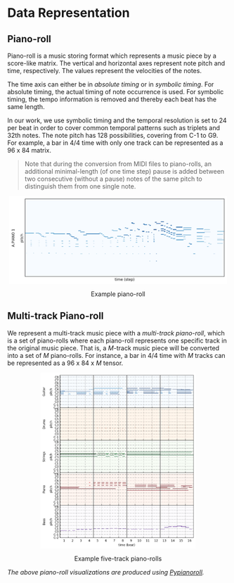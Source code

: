 # Data Representation

## Piano-roll

Piano-roll is a music storing format which represents a music piece by a
score-like matrix. The vertical and horizontal axes represent note pitch and
time, respectively. The values represent the velocities of the notes.

The time axis can either be in *absolute timing* or in *symbolic timing*. For
absolute timing, the actual timing of note occurrence is used. For symbolic
timing, the tempo information is removed and thereby each beat has the same
length.

In our work, we use symbolic timing and the temporal resolution is set to 24 per
beat in order to cover common temporal patterns such as triplets and 32th notes.
The note pitch has 128 possibilities, covering from C-1 to G9. For example, a
bar in 4/4 time with only one track can be represented as a 96 x 84 matrix.

> Note that during the conversion from MIDI files to piano-rolls, an additional
minimal-length (of one time step) pause is added between two consecutive
(without a pause) notes of the same pitch to distinguish them from one single
note.

<img src="figs/pianoroll-example.png" alt="pianoroll-example" style="max-height:200px; display:block; margin:auto">
<p class="caption" align="center">Example piano-roll</p>

## Multi-track Piano-roll

We represent a multi-track music piece with a *multi-track piano-roll*, which is
a set of piano-rolls where each piano-roll represents one specific track in the
original music piece. That is, a *M*-track music piece will be converted into a
set of *M* piano-rolls. For instance, a bar in 4/4 time with *M* tracks can be
represented as a 96 x 84 x *M* tensor.

<img src="figs/pianoroll-example-5tracks.png" alt="pianoroll-example-5tracks" style="max-height:400px; display:block; margin:auto">
<p class="caption" align="center">Example five-track piano-rolls</p>

*The above piano-roll visualizations are produced using
[Pypianoroll](https://salu133445.github.io/pypianoroll/).*